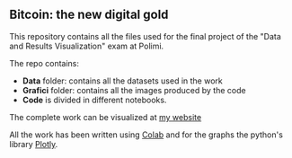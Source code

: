 ## Bitcoin: the new digital gold

This repository contains all the files used for the final project of the "Data and Results Visualization" exam at Polimi.

The repo contains:
<ul>
  <li><b>Data</b> folder: contains all the datasets used in the work</li>
  <li><b>Grafici</b> folder: contains all the images produced by the code</li>
  <li><b>Code</b> is divided in different notebooks.</li>
</ul>

The complete work can be visualized at [my website](http://alecontu.it/data_visualization_project.html)


All the work has been written using [Colab](https://colab.research.google.com/) and for the graphs the python's library [Plotly](https://plotly.com/).
